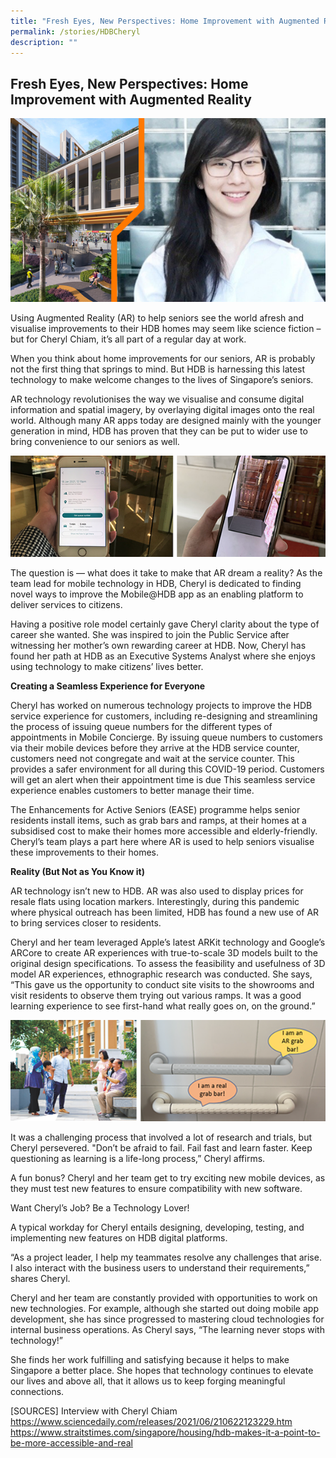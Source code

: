 ```yaml
---
title: "Fresh Eyes, New Perspectives: Home Improvement with Augmented Reality"
permalink: /stories/HDBCheryl
description: ""
---
```

## Fresh Eyes, New Perspectives: Home Improvement with Augmented Reality
![](/images/article-imageHDB2-article-1.png)

Using Augmented Reality (AR) to help seniors see the world afresh and visualise improvements to their HDB homes may seem like science fiction – but for Cheryl Chiam, it’s all part of a regular day at work.     

When you think about home improvements for our  seniors, AR is probably not the first thing that springs to mind. But HDB is harnessing this latest technology to make welcome changes to the lives of Singapore’s seniors.

AR technology revolutionises the way we visualise and consume digital information and spatial imagery, by overlaying digital images onto the real world. Although many AR apps today are designed mainly with the younger generation in mind, HDB has proven that they can be put to wider use to  bring convenience to our seniors as well.

![](/images/article-imageHDB2-article-2.png)

The question is — what does it take to make that AR dream a reality?
As the team lead for mobile technology in HDB, Cheryl is dedicated to finding novel ways to improve the Mobile@HDB app as an enabling platform to deliver services to citizens. 
     
Having a positive role model certainly gave Cheryl clarity about the type of career she wanted. She was inspired to join the Public Service after witnessing her mother’s own rewarding career at HDB. Now, Cheryl has found her path at HDB as an Executive Systems Analyst where she  enjoys using technology to make citizens’ lives better.
               

**Creating a Seamless Experience for Everyone**

Cheryl has worked on numerous technology projects to improve the HDB service experience for customers, including re-designing and streamlining the process of issuing queue numbers for the different types of appointments in Mobile Concierge. By issuing queue numbers to customers via their mobile devices before they arrive at the HDB service counter, customers need not congregate and wait at the service counter. This provides a safer environment for all during this COVID-19 period.  Customers will get an alert when their appointment time is due This seamless service experience enables customers to better manage their time.

The Enhancements for Active Seniors (EASE) programme helps senior residents install items, such as grab bars and ramps, at their homes at a subsidised cost to make their homes more accessible and elderly-friendly. Cheryl’s team plays a part here where AR is used to help seniors visualise these improvements to their homes. 

**Reality (But Not as You Know it)**

AR technology isn’t new to HDB. AR was also used to display prices for resale flats using location markers. Interestingly, during this pandemic where physical outreach has been limited, HDB has found a new use of AR to bring services closer to residents.

Cheryl and her  team leveraged  Apple’s latest ARKit technology and Google’s ARCore to create AR experiences with true-to-scale 3D models built to the original design specifications. To assess the feasibility and usefulness of 3D model AR experiences, ethnographic research was conducted. She says, “This gave us the opportunity to conduct site visits to the showrooms and visit residents to observe them trying out various ramps. It was a good learning experience to see first-hand what really goes on, on the ground.”

![](/images/article-imageHDB2-article-3.png)

It was a challenging process that involved a lot of research and trials, but Cheryl persevered. "Don’t be afraid to fail. Fail fast and learn faster. Keep questioning as learning is a life-long process,” Cheryl affirms. 

A fun bonus? Cheryl and her team get to try exciting new mobile devices, as they must test new features to ensure compatibility with new software. 

Want Cheryl’s Job? Be a Technology Lover! 

A typical workday for Cheryl entails designing, developing, testing, and implementing new features on HDB digital platforms. 

“As a project leader, I help my teammates resolve any challenges that arise. I also interact with the business users to understand their requirements,” shares Cheryl.

 Cheryl and her team are constantly provided with  opportunities to work on new technologies. For example, although she started out doing mobile app development, she has since progressed to mastering cloud technologies for internal business operations. As Cheryl says, “The learning never stops with technology!”

She finds her work fulfilling and satisfying because it helps to make Singapore a better place. She hopes that technology continues to elevate our lives and above all, that it allows us to keep forging meaningful connections.

[SOURCES]
Interview with Cheryl Chiam
https://www.sciencedaily.com/releases/2021/06/210622123229.htm 
https://www.straitstimes.com/singapore/housing/hdb-makes-it-a-point-to-be-more-accessible-and-real 
